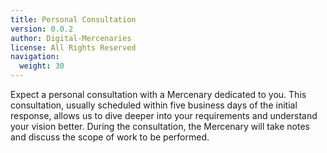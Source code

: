 ```yaml
---
title: Personal Consultation
version: 0.0.2
author: Digital-Mercenaries
license: All Rights Reserved
navigation:
  weight: 30
---
```



Expect a personal consultation with a Mercenary dedicated to you.  This
consultation, usually scheduled within five business days of the initial
response, allows us to dive deeper into your requirements and understand your
vision better.  During the consultation, the Mercenary will take notes and
discuss the scope of work to be performed.

